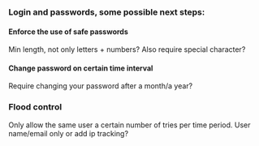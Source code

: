 ### Login and passwords, some possible next steps:

#### Enforce the use of safe passwords
Min length, not only letters + numbers? Also require special character?

#### Change password on certain time interval
Require changing your password after a month/a year?

### Flood control
Only allow the same user a certain number of tries per time period.
User name/email only or add ip tracking?
